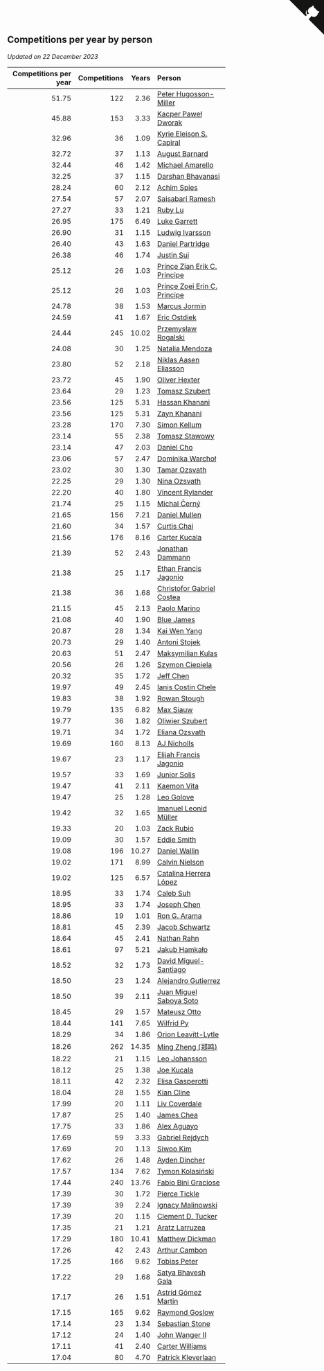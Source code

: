 ## Competitions per year by person

*Updated on 22 December 2023*

| Competitions per year | Competitions | Years | Person |
| ---: | ---: | ---: | :--- |
| 51.75 | 122 | 2.36 | [Peter Hugosson-Miller](https://www.worldcubeassociation.org/persons/2021HUGO01) |
| 45.88 | 153 | 3.33 | [Kacper Paweł Dworak](https://www.worldcubeassociation.org/persons/2020DWOR01) |
| 32.96 | 36 | 1.09 | [Kyrie Eleison S. Capiral](https://www.worldcubeassociation.org/persons/2022CAPI02) |
| 32.72 | 37 | 1.13 | [August Barnard](https://www.worldcubeassociation.org/persons/2022BARN21) |
| 32.44 | 46 | 1.42 | [Michael Amarello](https://www.worldcubeassociation.org/persons/2022AMAR09) |
| 32.25 | 37 | 1.15 | [Darshan Bhavanasi](https://www.worldcubeassociation.org/persons/2022BHAV01) |
| 28.24 | 60 | 2.12 | [Achim Spies](https://www.worldcubeassociation.org/persons/2021SPIE01) |
| 27.54 | 57 | 2.07 | [Saisabari Ramesh](https://www.worldcubeassociation.org/persons/2021RAME01) |
| 27.27 | 33 | 1.21 | [Ruby Lu](https://www.worldcubeassociation.org/persons/2022LURU01) |
| 26.95 | 175 | 6.49 | [Luke Garrett](https://www.worldcubeassociation.org/persons/2017GARR05) |
| 26.90 | 31 | 1.15 | [Ludwig Ivarsson](https://www.worldcubeassociation.org/persons/2022IVAR01) |
| 26.40 | 43 | 1.63 | [Daniel Partridge](https://www.worldcubeassociation.org/persons/2022PART02) |
| 26.38 | 46 | 1.74 | [Justin Sui](https://www.worldcubeassociation.org/persons/2022SUIJ01) |
| 25.12 | 26 | 1.03 | [Prince Zian Erik C. Principe](https://www.worldcubeassociation.org/persons/2022PRIN08) |
| 25.12 | 26 | 1.03 | [Prince Zoei Erin C. Principe](https://www.worldcubeassociation.org/persons/2022PRIN09) |
| 24.78 | 38 | 1.53 | [Marcus Jormin](https://www.worldcubeassociation.org/persons/2022JORM01) |
| 24.59 | 41 | 1.67 | [Eric Ostdiek](https://www.worldcubeassociation.org/persons/2022OSTD01) |
| 24.44 | 245 | 10.02 | [Przemysław Rogalski](https://www.worldcubeassociation.org/persons/2013ROGA02) |
| 24.08 | 30 | 1.25 | [Natalia Mendoza](https://www.worldcubeassociation.org/persons/2022MEND24) |
| 23.80 | 52 | 2.18 | [Niklas Aasen Eliasson](https://www.worldcubeassociation.org/persons/2021ELIA01) |
| 23.72 | 45 | 1.90 | [Oliver Hexter](https://www.worldcubeassociation.org/persons/2022HEXT01) |
| 23.64 | 29 | 1.23 | [Tomasz Szubert](https://www.worldcubeassociation.org/persons/2022SZUB02) |
| 23.56 | 125 | 5.31 | [Hassan Khanani](https://www.worldcubeassociation.org/persons/2018KHAN26) |
| 23.56 | 125 | 5.31 | [Zayn Khanani](https://www.worldcubeassociation.org/persons/2018KHAN28) |
| 23.28 | 170 | 7.30 | [Simon Kellum](https://www.worldcubeassociation.org/persons/2016KELL12) |
| 23.14 | 55 | 2.38 | [Tomasz Stawowy](https://www.worldcubeassociation.org/persons/2021STAW01) |
| 23.14 | 47 | 2.03 | [Daniel Cho](https://www.worldcubeassociation.org/persons/2021CHOD01) |
| 23.06 | 57 | 2.47 | [Dominika Warchoł](https://www.worldcubeassociation.org/persons/2021WARC01) |
| 23.02 | 30 | 1.30 | [Tamar Ozsvath](https://www.worldcubeassociation.org/persons/2022OZSV04) |
| 22.25 | 29 | 1.30 | [Nina Ozsvath](https://www.worldcubeassociation.org/persons/2022OZSV03) |
| 22.20 | 40 | 1.80 | [Vincent Rylander](https://www.worldcubeassociation.org/persons/2022RYLA01) |
| 21.74 | 25 | 1.15 | [Michal Černý](https://www.worldcubeassociation.org/persons/2022CERN03) |
| 21.65 | 156 | 7.21 | [Daniel Mullen](https://www.worldcubeassociation.org/persons/2016MULL04) |
| 21.60 | 34 | 1.57 | [Curtis Chai](https://www.worldcubeassociation.org/persons/2022CHAI02) |
| 21.56 | 176 | 8.16 | [Carter Kucala](https://www.worldcubeassociation.org/persons/2015KUCA01) |
| 21.39 | 52 | 2.43 | [Jonathan Dammann](https://www.worldcubeassociation.org/persons/2021DAMM01) |
| 21.38 | 25 | 1.17 | [Ethan Francis Jagonio](https://www.worldcubeassociation.org/persons/2022JAGO03) |
| 21.38 | 36 | 1.68 | [Christofor Gabriel Costea](https://www.worldcubeassociation.org/persons/2022COST03) |
| 21.15 | 45 | 2.13 | [Paolo Marino](https://www.worldcubeassociation.org/persons/2021MARI04) |
| 21.08 | 40 | 1.90 | [Blue James](https://www.worldcubeassociation.org/persons/2022JAME01) |
| 20.87 | 28 | 1.34 | [Kai Wen Yang](https://www.worldcubeassociation.org/persons/2022YANG19) |
| 20.73 | 29 | 1.40 | [Antoni Stojek](https://www.worldcubeassociation.org/persons/2022STOJ03) |
| 20.63 | 51 | 2.47 | [Maksymilian Kulas](https://www.worldcubeassociation.org/persons/2021KULA02) |
| 20.56 | 26 | 1.26 | [Szymon Ciepiela](https://www.worldcubeassociation.org/persons/2022CIEP01) |
| 20.32 | 35 | 1.72 | [Jeff Chen](https://www.worldcubeassociation.org/persons/2022CHEN19) |
| 19.97 | 49 | 2.45 | [Ianis Costin Chele](https://www.worldcubeassociation.org/persons/2021CHEL01) |
| 19.83 | 38 | 1.92 | [Rowan Stough](https://www.worldcubeassociation.org/persons/2022STOU01) |
| 19.79 | 135 | 6.82 | [Max Siauw](https://www.worldcubeassociation.org/persons/2017SIAU02) |
| 19.77 | 36 | 1.82 | [Oliwier Szubert](https://www.worldcubeassociation.org/persons/2022SZUB01) |
| 19.71 | 34 | 1.72 | [Eliana Ozsvath](https://www.worldcubeassociation.org/persons/2022OZSV01) |
| 19.69 | 160 | 8.13 | [AJ Nicholls](https://www.worldcubeassociation.org/persons/2015NICH04) |
| 19.67 | 23 | 1.17 | [Elijah Francis Jagonio](https://www.worldcubeassociation.org/persons/2022JAGO02) |
| 19.57 | 33 | 1.69 | [Junior Solis](https://www.worldcubeassociation.org/persons/2022SOLI03) |
| 19.47 | 41 | 2.11 | [Kaemon Vita](https://www.worldcubeassociation.org/persons/2021VITA01) |
| 19.47 | 25 | 1.28 | [Leo Golove](https://www.worldcubeassociation.org/persons/2022GOLO02) |
| 19.42 | 32 | 1.65 | [Imanuel Leonid Müller](https://www.worldcubeassociation.org/persons/2022MULL02) |
| 19.33 | 20 | 1.03 | [Zack Rubio](https://www.worldcubeassociation.org/persons/2022RUBI10) |
| 19.09 | 30 | 1.57 | [Eddie Smith](https://www.worldcubeassociation.org/persons/2022SMIT20) |
| 19.08 | 196 | 10.27 | [Daniel Wallin](https://www.worldcubeassociation.org/persons/2013WALL03) |
| 19.02 | 171 | 8.99 | [Calvin Nielson](https://www.worldcubeassociation.org/persons/2014NIEL03) |
| 19.02 | 125 | 6.57 | [Catalina Herrera López](https://www.worldcubeassociation.org/persons/2017LOPE31) |
| 18.95 | 33 | 1.74 | [Caleb Suh](https://www.worldcubeassociation.org/persons/2022SUHC01) |
| 18.95 | 33 | 1.74 | [Joseph Chen](https://www.worldcubeassociation.org/persons/2022CHEN16) |
| 18.86 | 19 | 1.01 | [Ron G. Arama](https://www.worldcubeassociation.org/persons/2022ARAM01) |
| 18.81 | 45 | 2.39 | [Jacob Schwartz](https://www.worldcubeassociation.org/persons/2021SCHW01) |
| 18.64 | 45 | 2.41 | [Nathan Rahn](https://www.worldcubeassociation.org/persons/2021RAHN01) |
| 18.61 | 97 | 5.21 | [Jakub Hamkało](https://www.worldcubeassociation.org/persons/2018HAMK01) |
| 18.52 | 32 | 1.73 | [David Miguel-Santiago](https://www.worldcubeassociation.org/persons/2022MIGU02) |
| 18.50 | 23 | 1.24 | [Alejandro Gutierrez](https://www.worldcubeassociation.org/persons/2022GUTI09) |
| 18.50 | 39 | 2.11 | [Juan Miguel Saboya Soto](https://www.worldcubeassociation.org/persons/2021SOTO01) |
| 18.45 | 29 | 1.57 | [Mateusz Otto](https://www.worldcubeassociation.org/persons/2022OTTO01) |
| 18.44 | 141 | 7.65 | [Wilfrid Py](https://www.worldcubeassociation.org/persons/2016PYWI01) |
| 18.29 | 34 | 1.86 | [Orion Leavitt-Lytle](https://www.worldcubeassociation.org/persons/2022LEAV01) |
| 18.26 | 262 | 14.35 | [Ming Zheng (郑鸣)](https://www.worldcubeassociation.org/persons/2009ZHEN11) |
| 18.22 | 21 | 1.15 | [Leo Johansson](https://www.worldcubeassociation.org/persons/2022JOHA08) |
| 18.12 | 25 | 1.38 | [Joe Kucala](https://www.worldcubeassociation.org/persons/2022KUCA01) |
| 18.11 | 42 | 2.32 | [Elisa Gasperotti](https://www.worldcubeassociation.org/persons/2021GASP01) |
| 18.04 | 28 | 1.55 | [Kian Cline](https://www.worldcubeassociation.org/persons/2022CLIN01) |
| 17.99 | 20 | 1.11 | [Liv Coverdale](https://www.worldcubeassociation.org/persons/2022COVE02) |
| 17.87 | 25 | 1.40 | [James Chea](https://www.worldcubeassociation.org/persons/2022CHEA05) |
| 17.75 | 33 | 1.86 | [Alex Aguayo](https://www.worldcubeassociation.org/persons/2022AGUA01) |
| 17.69 | 59 | 3.33 | [Gabriel Rejdych](https://www.worldcubeassociation.org/persons/2020REJD01) |
| 17.69 | 20 | 1.13 | [Siwoo Kim](https://www.worldcubeassociation.org/persons/2022KIMS12) |
| 17.62 | 26 | 1.48 | [Ayden Dincher](https://www.worldcubeassociation.org/persons/2022DINC01) |
| 17.57 | 134 | 7.62 | [Tymon Kolasiński](https://www.worldcubeassociation.org/persons/2016KOLA02) |
| 17.44 | 240 | 13.76 | [Fabio Bini Graciose](https://www.worldcubeassociation.org/persons/2010GRAC02) |
| 17.39 | 30 | 1.72 | [Pierce Tickle](https://www.worldcubeassociation.org/persons/2022TICK01) |
| 17.39 | 39 | 2.24 | [Ignacy Malinowski](https://www.worldcubeassociation.org/persons/2021MALI02) |
| 17.39 | 20 | 1.15 | [Clement D. Tucker](https://www.worldcubeassociation.org/persons/2022TUCK09) |
| 17.35 | 21 | 1.21 | [Aratz Larruzea](https://www.worldcubeassociation.org/persons/2022LARR02) |
| 17.29 | 180 | 10.41 | [Matthew Dickman](https://www.worldcubeassociation.org/persons/2013DICK01) |
| 17.26 | 42 | 2.43 | [Arthur Cambon](https://www.worldcubeassociation.org/persons/2021CAMB01) |
| 17.25 | 166 | 9.62 | [Tobias Peter](https://www.worldcubeassociation.org/persons/2014PETE03) |
| 17.22 | 29 | 1.68 | [Satya Bhavesh Gala](https://www.worldcubeassociation.org/persons/2022GALA03) |
| 17.17 | 26 | 1.51 | [Astrid Gómez Martin](https://www.worldcubeassociation.org/persons/2022MART26) |
| 17.15 | 165 | 9.62 | [Raymond Goslow](https://www.worldcubeassociation.org/persons/2014GOSL01) |
| 17.14 | 23 | 1.34 | [Sebastian Stone](https://www.worldcubeassociation.org/persons/2022STON09) |
| 17.12 | 24 | 1.40 | [John Wanger II](https://www.worldcubeassociation.org/persons/2022WANG39) |
| 17.11 | 41 | 2.40 | [Carter Williams](https://www.worldcubeassociation.org/persons/2021WILL06) |
| 17.04 | 80 | 4.70 | [Patrick Kleverlaan](https://www.worldcubeassociation.org/persons/2019KLEV01) |


<a href="https://github.com/jonatanklosko/wca_statistics" class="github-corner" aria-label="View source on Github"><svg width="80" height="80" viewBox="0 0 250 250" style="fill:#151513; color:#fff; position: absolute; top: 0; border: 0; right: 0;" aria-hidden="true"><path d="M0,0 L115,115 L130,115 L142,142 L250,250 L250,0 Z"></path><path d="M128.3,109.0 C113.8,99.7 119.0,89.6 119.0,89.6 C122.0,82.7 120.5,78.6 120.5,78.6 C119.2,72.0 123.4,76.3 123.4,76.3 C127.3,80.9 125.5,87.3 125.5,87.3 C122.9,97.6 130.6,101.9 134.4,103.2" fill="currentColor" style="transform-origin: 130px 106px;" class="octo-arm"></path><path d="M115.0,115.0 C114.9,115.1 118.7,116.5 119.8,115.4 L133.7,101.6 C136.9,99.2 139.9,98.4 142.2,98.6 C133.8,88.0 127.5,74.4 143.8,58.0 C148.5,53.4 154.0,51.2 159.7,51.0 C160.3,49.4 163.2,43.6 171.4,40.1 C171.4,40.1 176.1,42.5 178.8,56.2 C183.1,58.6 187.2,61.8 190.9,65.4 C194.5,69.0 197.7,73.2 200.1,77.6 C213.8,80.2 216.3,84.9 216.3,84.9 C212.7,93.1 206.9,96.0 205.4,96.6 C205.1,102.4 203.0,107.8 198.3,112.5 C181.9,128.9 168.3,122.5 157.7,114.1 C157.9,116.9 156.7,120.9 152.7,124.9 L141.0,136.5 C139.8,137.7 141.6,141.9 141.8,141.8 Z" fill="currentColor" class="octo-body"></path></svg></a><style>.github-corner:hover .octo-arm{animation:octocat-wave 560ms ease-in-out}@keyframes octocat-wave{0%,100%{transform:rotate(0)}20%,60%{transform:rotate(-25deg)}40%,80%{transform:rotate(10deg)}}@media (max-width:500px){.github-corner:hover .octo-arm{animation:none}.github-corner .octo-arm{animation:octocat-wave 560ms ease-in-out}}</style>
